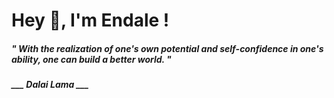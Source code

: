 <h1 title="head"> Hey 👋, I'm Endale !</h1>

**<h5><i>" With the realization of one's own potential and self-confidence in one's ability, one can build a better world. "</i></h5>**

*<b>___ Dalai Lama ___</b>*
